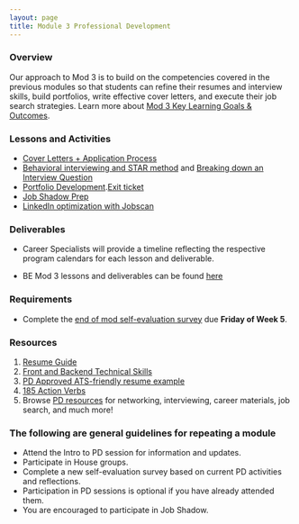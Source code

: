 ```yaml
---
layout: page
title: Module 3 Professional Development
---
```


### Overview
Our approach to Mod 3 is to build on the competencies covered in the previous modules so that students can refine their resumes and interview skills, build portfolios, write effective cover letters, and execute their job search strategies. Learn more about [Mod 3 Key Learning Goals & Outcomes](https://careerdev.turing.edu/module_three/mod3_learning_goals). 

### Lessons and Activities

* [Cover Letters + Application Process](https://careerdev.turing.edu/module_three/week_3_coverletter) 
* [Behavioral interviewing and STAR method](https://careerdev.turing.edu/module_three/mod3_week5) and [Breaking down an Interview Question](https://frontend.turing.edu/lessons/module-3/interpreting-interviews.html)
* [Portfolio Development](https://drive.google.com/file/d/1NqHrdkr0B5wEvEaH9Z8dJK56TcSJoV_t/view).[Exit ticket](                                            https://docs.google.com/forms/d/e/1FAIpQLSe76hN7AWta1X4Xch-xdhUbdhm3l-peKQTwqgp4L5EJy5E8og/viewform)
* [Job Shadow Prep](/module_three/job_shadow_overview)
* [LinkedIn optimization with Jobscan](https://www.jobscan.co/video-linkedin-optimization)

### Deliverables

* Career Specialists will provide a timeline reflecting the respective program calendars for each lesson and deliverable.

* BE Mod 3 lessons and deliverables can be found [here](https://turingschool.notion.site/Module-3-Professional-Development-fce9c02a87944a7f9b7efbf37d1b812f)

### Requirements

* Complete the [end of mod self-evaluation survey](https://airtable.com/shrBZWvdZfHSeey57) due **Friday of Week 5**.


### Resources 

1. [Resume Guide](https://docs.google.com/document/d/1ll53JV8Jt5eveSjdvklUUNQfuYCzHV15TcoOzzk1iDY/edit)
2. [Front and Backend Technical Skills](https://docs.google.com/document/d/1Q-ZSAlXadWmYK48UyO7W3O9zHFQxhnLAWh7wKVdV48o/edit#heading=h.qtpn4l7md817)   
3. [PD Approved ATS-friendly resume example](https://docs.google.com/document/d/1ylVW3d_uHjAwSGkK4WJlbJuU_22BPSK75dn2rRDnm-g/edit) 
4. [185 Action Verbs ](https://www.themuse.com/advice/185-powerful-verbs-that-will-make-your-resume-awesome) 
5. Browse [PD resources](https://careerdev.turing.edu/resources/) for networking, interviewing, career materials, job search, and much more! 

### The following are general guidelines for repeating a module
   * Attend the Intro to PD session for information and updates.
   * Participate in House groups.
   * Complete a new self-evaluation survey based on current PD activities and reflections.
   * Participation in PD sessions is optional if you have already attended them.
   * You are encouraged to participate in Job Shadow.
